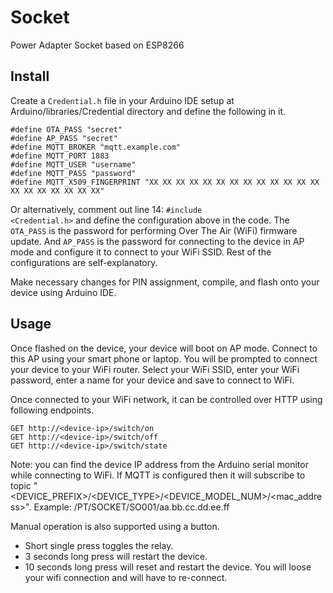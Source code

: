 # Socket

Power Adapter Socket based on ESP8266

## Install

Create a <code>Credential.h</code> file in your Arduino IDE setup at Arduino/libraries/Credential directory and define the following in it.
    
    #define OTA_PASS "secret"
    #define AP_PASS "secret"
    #define MQTT_BROKER "mqtt.example.com"
    #define MQTT_PORT 1883
    #define MQTT_USER "username"
    #define MQTT_PASS "password"
    #define MQTT_X509_FINGERPRINT "XX XX XX XX XX XX XX XX XX XX XX XX XX XX XX XX XX XX XX XX"


Or alternatively, comment out line 14: <code>#include <Credential.h></code> and define the configuration above in the code.
The <code>OTA_PASS</code> is the password for performing Over The Air (WiFi) firmware update. And <code>AP_PASS</code> is the 
password for connecting to the device in AP mode and configure it to connect to your WiFi SSID. Rest of the configurations are self-explanatory.

Make necessary changes for PIN assignment, compile, and flash onto your device using Arduino IDE.

## Usage

Once flashed on the device, your device will boot on AP mode. Connect to this AP using your smart phone or laptop.
You will be prompted to connect your device to your WiFi router. Select your WiFi SSID, enter your WiFi password, 
enter a name for your device and save to connect to WiFi.

Once connected to your WiFi network, it can be controlled over HTTP using following endpoints.

    GET http://<device-ip>/switch/on
    GET http://<device-ip>/switch/off
    GET http://<device-ip>/switch/state
    
Note: you can find the device IP address from the Arduino serial monitor while connecting to WiFi. 
If MQTT is configured then it will subscribe to topic "<DEVICE_PREFIX>/<DEVICE_TYPE>/<DEVICE_MODEL_NUM>/<mac_address>". Example: /PT/SOCKET/SO001/aa.bb.cc.dd.ee.ff

Manual operation is also supported using a button.

- Short single press toggles the relay.
- 3 seconds long press will restart the device.
- 10 seconds long press will reset and restart the device. You will loose your wifi connection and will have to re-connect.

